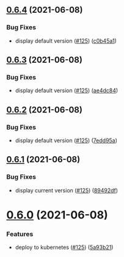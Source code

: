 ## [0.6.4](https://github.com/EddieHubCommunity/api/compare/v0.6.3...v0.6.4) (2021-06-08)


### Bug Fixes

* display default version ([#125](https://github.com/EddieHubCommunity/api/issues/125)) ([c0b45a1](https://github.com/EddieHubCommunity/api/commit/c0b45a1c4fc68290331466143a018d7673c06626))



## [0.6.3](https://github.com/EddieHubCommunity/api/compare/v0.6.2...v0.6.3) (2021-06-08)


### Bug Fixes

* display default version ([#125](https://github.com/EddieHubCommunity/api/issues/125)) ([ae4dc84](https://github.com/EddieHubCommunity/api/commit/ae4dc84e44876c7f9bf7f792ef772eced63b2482))



## [0.6.2](https://github.com/EddieHubCommunity/api/compare/v0.6.1...v0.6.2) (2021-06-08)


### Bug Fixes

* display default version ([#125](https://github.com/EddieHubCommunity/api/issues/125)) ([7edd95a](https://github.com/EddieHubCommunity/api/commit/7edd95ac597bdaf16ea4136fa5d2ed0b0ce497c2))



## [0.6.1](https://github.com/EddieHubCommunity/api/compare/v0.6.0...v0.6.1) (2021-06-08)


### Bug Fixes

* display current version ([#125](https://github.com/EddieHubCommunity/api/issues/125)) ([89492df](https://github.com/EddieHubCommunity/api/commit/89492dfaf45885546655662f85e6abe18b563099))



# [0.6.0](https://github.com/EddieHubCommunity/api/compare/v0.5.3...v0.6.0) (2021-06-08)


### Features

* deploy to kubernetes ([#125](https://github.com/EddieHubCommunity/api/issues/125)) ([5a93b21](https://github.com/EddieHubCommunity/api/commit/5a93b216bf8da1499302872e7939eefdb00ac73b))



